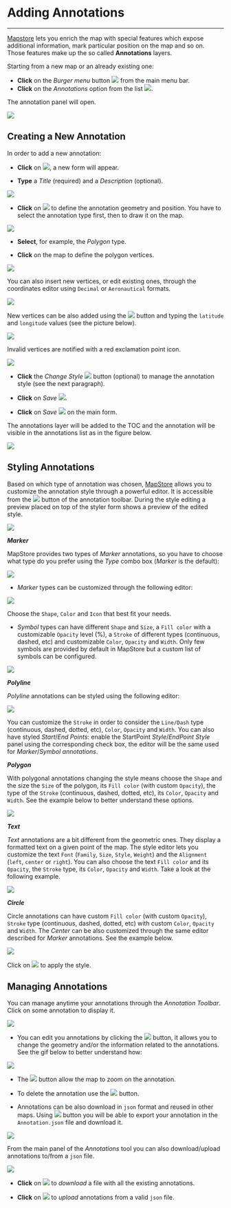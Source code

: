 # Adding Annotations 
********************

[Mapstore](https://mapstore.geo-solutions.it/mapstore/#/) lets you enrich the map with special features which expose additional information, mark particular position on the map and so on.
Those features make up the so called **Annotations** layers.

Starting from a new map or an already existing one:

* **Click** on the *Burger menu* button <img src="../img/button/burger.jpg" class="ms-docbutton" /> from the main menu bar.
* **Click** on the *Annotations* option from the list <img src="../img/button/annotation-option.jpg" class="ms-docbutton" style="max-height:20px;"/>.

The annotation panel will open.

<img src="../img/annotations/annotation_tool.jpg" class="ms-docimage" />

Creating a New Annotation
-------------------------

In order to add a new annotation:

* **Click** on <img src="../img/button/+++.jpg" class="ms-docbutton" />, a new form will appear.

* **Type** a *Title* (required) and a *Description* (optional).

<img src="../img/annotations/annotation_form_filled.jpg" class="ms-docimage"  style="max-width:500px;"/>

* **Click** on <img src="../img/button/annotation-draw.jpg" class="ms-docbutton" /> to define the annotation geometry and position. You have to select the annotation type first, then to draw it on the map.

<img src="../img/annotations/annotations_types.jpg" class="ms-docimage" style="max-width:500px;"/>

* **Select**, for example, the *Polygon* type.

* **Click** on the map to define the polygon vertices.

<img src="../img/annotations/polygon_annotation_drawing.gif" class="ms-docimage" style="max-width:700px;"/>


You can also insert new vertices, or edit existing ones, through the coordinates editor using `Decimal` or `Aeronautical` formats.


<img src="../img/annotations/coordinates_format_switcher.jpg" class="ms-docimage" style="max-width:500px;" />


New vertices can be also added using the <img src="../img/button/++.jpg" class="ms-docbutton" /> button and typing the `latitude` and `longitude` values (see the picture below).


<img src="../img/annotations/add_vertex_button.jpg" class="ms-docimage" style="max-width:500px;" />


Invalid vertices are notified with a red exclamation point icon.


<img src="../img/annotations/invalid_vertex.jpg" class="ms-docimage" style="max-width:500px;" />

* **Click** the *Change Style* <img src="../img/button/change_style_icon.jpg" class="ms-docbutton" /> button (optional) to manage the annotation style (see the next paragraph).

* **Click** on *Save* <img src="../img/button/save_button.jpg" class="ms-docbutton" />.

* **Click** on *Save* <img src="../img/button/save_button.jpg" class="ms-docbutton" /> on the main form.

The annotations layer will be added to the TOC and the annotation will be visible in the annotations list as in the figure below.

<img src="../img/annotations/tijuana_annotation.jpg" class="ms-docimage" />

Styling Annotations
-------------------

Based on which type of annotation was chosen, [MapStore](https://mapstore.geo-solutions.it/mapstore/#/) allows you to customize the annotation style through a powerful editor. It is accessible from the <img src="../img/button/annotation-draw.jpg" class="ms-docbutton" /> button of the annotation toolbar. During the style editing a preview placed on top of the styler form shows a preview of the edited style.

<img src="../img/annotations/annotations_toolbar.jpg" class="ms-docimage" style="max-width:500px;"/>

***Marker***

MapStore provides two types of *Marker* annotations, so you have to choose what type do you prefer using the *Type* combo box (*Marker* is the default):

<img src="../img/annotations/marker_type_selection.jpg" class="ms-docimage" style="max-width:500px;"/>

* *Marker* types can be customized through the following editor:

<img src="../img/annotations/marker_style_editor.jpg" class="ms-docimage" style="max-width:500px;"/>

Choose the `Shape`, `Color` and `Icon` that best fit your needs.

* *Symbol* types can  have different `Shape` and `Size`, a `Fill color` with a customizable `Opacity` level (%), a `Stroke` of different types (continuous, dashed, etc) and customizable `Color`, `Opacity` and `Width`. Only few symbols are provided by default in MapStore but a custom list of symbols can be configured.

<img src="../img/annotations/symbol_style_editor.jpg" class="ms-docimage" style="max-width:500px;"/>

***Polyline***

*Polyline* annotations can be styled using the following editor:

<img src="../img/annotations/polyline_style_editor.jpg" class="ms-docimage" style="max-width:500px;"/>

You can customize the `Stroke` in order to consider the `Line/Dash` type (continuous, dashed, dotted, etc), `Color`, `Opacity` and `Width`. You can also have styled *Start*/*End Points*: enable the StartPoint *Style*/*EndPoint Style* panel using the corresponding check box, the editor will be the same used for *Marker*/*Symbol annotations*.

***Polygon***

With polygonal annotations changing the style means choose the `Shape` and the size the `Size` of the polygon, its `Fill color` (with custom `Opacity`), the type of the `Stroke` (continuous, dashed, dotted, etc), its `Color`, `Opacity` and `Width`.
See the example below to better understand these options.

<img src="../img/annotations/polygon_style_editor.jpg" class="ms-docimage" style="max-width:500px;"/>

***Text***

*Text* annotations are a bit different from the geometric ones. They display a formatted text on a given point of the map.
The style editor lets you customize the text `Font` (`Family`, `Size`, `Style`, `Weight`) and the `Alignment` (`left`, `center` or `right`).
You can also choose the text `Fill color` and its `Opacity`, the `Stroke` type, its `Color`, `Opacity` and `Width`. Take a look at the following example.

<img src="../img/annotations/text_annotation_editor.jpg" class="ms-docimage" style="max-width:500px;"/>

***Circle***

Circle annotations can have custom `Fill color` (with custom `Opacity`), `Stroke` type (continuous, dashed, dotted, etc) with custom `Color`, `Opacity` and `Width`. The *Center* can be also customized through the same editor described for *Marker* annotations.
See the example below.

<img src="../img/annotations/circle_style_editor.jpg" class="ms-docimage" style="max-width:500px;"/>

Click on <img src="../img/button/apply_button.jpg" class="ms-docbutton"/> to apply the style.

Managing Annotations
--------------------

You can manage anytime your annotations through the *Annotation Toolbar*. Click on some annotation to display it.

<img src="../img/annotations/annotation_toolbar.jpg" class="ms-docimage" style="max-width:500px;"/>

* You can edit you annotations by clicking the <img src="../img/button/edit_button.jpg" class="ms-docbutton" /> button, it allows you to change the geometry and/or the information related to the annotations. See the gif below to better understand how:

<img src="../img/annotations/editing_annotations.gif" class="ms-docimage" style="max-width:700px;" />

* The <img src="../img/button/zoom_button.jpg" class="ms-docbutton" /> button allow the map to zoom on the annotation.

* To delete the annotation use the <img src="../img/button/delete_button.jpg" class="ms-docbutton" /> button.

* Annotations can be also download in `json` format and reused in other maps. Using <img src="../img/button/download_annotation_button.jpg" class="ms-docbutton" />               button you will be able to export your annotation in the `Annotation.json` file and download it.

<img src="../img/annotations/download_annotation.jpg" class="ms-docimage"/>

From the main panel of the *Annotations* tool you can also download/upload annotations to/from a `json` file.

<img src="../img/annotations/annotations_main_panel.jpg" class="ms-docimage" style="max-width:500px;" />

* **Click** on <img src="../img/button/download_annotation_button.jpg" class="ms-docbutton" > to *download* a file with all the existing annotations.

* **Click** on <img src="../img/button/upload_annotation_button.jpg" class="ms-docbutton" > to *upload* annotations from a valid `json` file.
